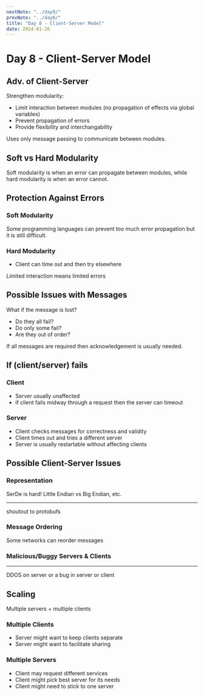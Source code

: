 ```yaml
---
nextNote: "../day9/"
prevNote: "../day6/"
title: "Day 8 - Client-Server Model"
date: 2024-01-26
---
```


# Day 8 - Client-Server Model

## Adv. of Client-Server

Strengthen modularity:

- Limit interaction between modules (no propagation of effects via global variables)
- Prevent propagation of errors
- Provide flexibility and interchangability

Uses only message passing to communicate between modules.

## Soft vs Hard Modularity

Soft modularity is when an error can propagate between modules, while hard
modularity is when an error cannot.

## Protection Against Errors

### Soft Modularity

Some programming languages can prevent too much error propagation but it is still difficult.

### Hard Modularity

- Client can time out and then try elsewhere

Limited interaction means limited errors

## Possible Issues with Messages

What if the message is lost?

- Do they all fail?
- Do only some fail?
- Are they out of order?

If all messages are required then acknowledgement is usually needed.

## If (client/server) fails

### Client

- Server usually unaffected
- if client fails midway through a request then the server can timeout

### Server

- Client checks messages for correctness and validity
- Client times out and tries a different server
- Server is usually restartable without affecting clients

## Possible Client-Server Issues

### Representation

SerDe is hard! Little Endian vs Big Endian, etc.

---

shoutout to protobufs

### Message Ordering

Some networks can reorder messages

### Malicious/Buggy Servers & Clients

---

DDOS on server or a bug in server or client

## Scaling

Multiple servers + multiple clients

### Multiple Clients

- Server might want to keep clients separate
- Server might want to facilitate sharing

### Multiple Servers

- Client may request different services
- Client might pick best server for its needs
- Client might need to stick to one server
